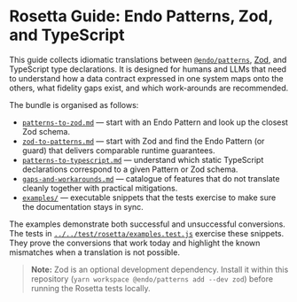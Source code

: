 # Rosetta Guide: Endo Patterns, Zod, and TypeScript

This guide collects idiomatic translations between [`@endo/patterns`](../..), [Zod](https://github.com/colinhacks/zod), and TypeScript type declarations. It is designed for humans and LLMs that need to understand how a data contract expressed in one system maps onto the others, what fidelity gaps exist, and which work-arounds are recommended.

The bundle is organised as follows:

- [`patterns-to-zod.md`](./patterns-to-zod.md) — start with an Endo Pattern and look up the closest Zod schema.
- [`zod-to-patterns.md`](./zod-to-patterns.md) — start with Zod and find the Endo Pattern (or guard) that delivers comparable runtime guarantees.
- [`patterns-to-typescript.md`](./patterns-to-typescript.md) — understand which static TypeScript declarations correspond to a given Pattern or Zod schema.
- [`gaps-and-workarounds.md`](./gaps-and-workarounds.md) — catalogue of features that do not translate cleanly together with practical mitigations.
- [`examples/`](./examples) — executable snippets that the tests exercise to make sure the documentation stays in sync.

The examples demonstrate both successful and unsuccessful conversions. The tests in [`../../test/rosetta/examples.test.js`](../../test/rosetta/examples.test.js) exercise these snippets. They prove the conversions that work today and highlight the known mismatches when a translation is not possible.

> **Note:** Zod is an optional development dependency. Install it within this repository (`yarn workspace @endo/patterns add --dev zod`) before running the Rosetta tests locally.
